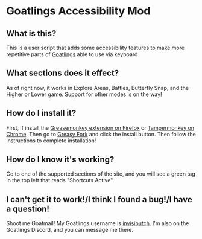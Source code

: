 # Goatlings Accessibility Mod

## What is this?
This is a user script that adds some accessibility features to make more repetitive parts of [Goatlings](https://goatlings.com) able to use via keyboard


## What sections does it effect?
As of right now, it works in Explore Areas, Battles, Butterfly Snap, and the Higher or Lower game. Support for other modes is on the way!

## How do I install it?
First, if install the [Greasemonkey extension on Firefox](https://addons.mozilla.org/en-US/firefox/addon/greasemonkey/) or [Tampermonkey on Chrome](https://chrome.google.com/webstore/detail/tampermonkey/dhdgffkkebhmkfjojejmpbldmpobfkfo//Open). Then go to [Greasy Fork](https://greasyfork.org/en/scripts/411537-goatlings-accessibility-mod) and click the install button. Then follow the instructions to complete installation!

## How do I know it's working?
Go to one of the supported sections of the site, and you will see a green tag in the top left that reads "Shortcuts Active".

## I can't get it to work!/I think I found a bug!/I have a question!
Shoot me Goatmail! My Goatlings username is [invisibutch](https://www.goatlings.com/profile/u/79118). I'm also on the Goatlings Discord, and you can message me there.


